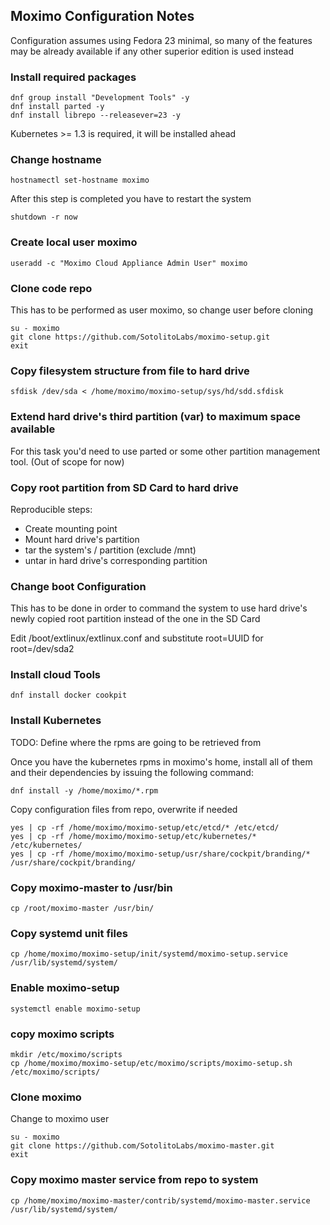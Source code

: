 ## Moximo Configuration Notes

Configuration assumes using Fedora 23 minimal, so many of the features may be already available if any other superior edition is used instead

### Install required packages

```
dnf group install "Development Tools" -y
dnf install parted -y
dnf install librepo --releasever=23 -y
```

Kubernetes >= 1.3 is required, it will be installed ahead

### Change hostname

`hostnamectl set-hostname moximo`

After this step is completed you have to restart the system

`shutdown -r now`

### Create local user moximo

`useradd -c "Moximo Cloud Appliance Admin User" moximo`

### Clone code repo

This has to be performed as user moximo, so change user before cloning

```
su - moximo
git clone https://github.com/SotolitoLabs/moximo-setup.git  
exit
```

### Copy filesystem structure from file to hard drive

`sfdisk /dev/sda < /home/moximo/moximo-setup/sys/hd/sdd.sfdisk`


### Extend hard drive's third partition (var) to maximum space available

For this task you'd need to use parted or some other partition management tool.
(Out of scope for now)

### Copy root partition from SD Card to hard drive

Reproducible steps:
- Create mounting point
- Mount hard drive's partition
- tar the system's / partition (exclude /mnt)
- untar in hard drive's corresponding partition

### Change boot Configuration

This has to be done in order to command the system to use hard drive's newly copied root partition instead of the one in the SD Card

Edit /boot/extlinux/extlinux.conf and substitute root=UUID for root=/dev/sda2

### Install cloud Tools

`dnf install docker cookpit`


### Install Kubernetes


TODO:  Define where the rpms are going to be retrieved from

Once you have the kubernetes rpms in moximo's home, install all of them and their dependencies by issuing the following command:

`dnf install -y /home/moximo/*.rpm`



Copy configuration files from repo, overwrite if needed

```
yes | cp -rf /home/moximo/moximo-setup/etc/etcd/* /etc/etcd/
yes | cp -rf /home/moximo/moximo-setup/etc/kubernetes/* /etc/kubernetes/
yes | cp -rf /home/moximo/moximo-setup/usr/share/cockpit/branding/* /usr/share/cockpit/branding/
```

### Copy moximo-master to /usr/bin

`cp /root/moximo-master /usr/bin/`


### Copy systemd unit files

`cp /home/moximo/moximo-setup/init/systemd/moximo-setup.service /usr/lib/systemd/system/`


### Enable moximo-setup

`systemctl enable moximo-setup`


### copy moximo scripts

```
mkdir /etc/moximo/scripts
cp /home/moximo/moximo-setup/etc/moximo/scripts/moximo-setup.sh /etc/moximo/scripts/
```

### Clone moximo

Change to moximo user

```
su - moximo
git clone https://github.com/SotolitoLabs/moximo-master.git
exit
```


### Copy moximo master service from repo to system

`cp /home/moximo/moximo-master/contrib/systemd/moximo-master.service /usr/lib/systemd/system/`
